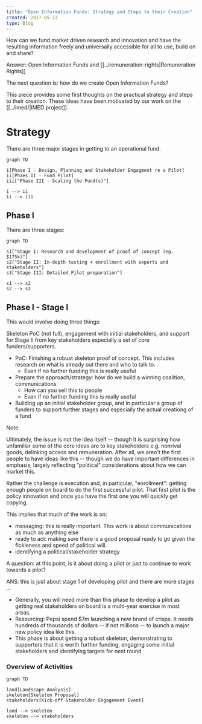 ```yaml
---
title: "Open Information Funds: Strategy and Steps to their Creation"
created: 2017-05-13
type: Blog
---
```


How can we fund market driven research and innovation and have the resulting information freely and universally accessible for all to use, build on and share?

Answer: Open Information Funds and [[../remuneration-rights|Remuneration Rights]]

The next question is: how do we create Open Information Funds?

This piece provides some first thoughts on the practical strategy and steps to their creation. These ideas have been motivated by our work on the [[../imed/|IMED project]].

# Strategy

There are three major stages in getting to an operational fund.

```mermaid
graph TD

i[Phase I - Design, Planning and Stakeholder Engagment re a Pilot]
ii[Phaes II - Fund Pilot]
iii["Phase III - Scaling the Fund(s)"]

i --> ii
ii --> iii
```

## Phase I

There are three stages:

```mermaid
graph TD

s1["Stage I: Research and development of proof of concept (eg. $175k)"]
s2["Stage II: In-depth testing + enrollment with experts and stakeholders"]
s3["Stage III: Detailed Pilot preparation"]

s1 --> s2
s2 --> s3
```

## Phase I - Stage I

This would involve doing three things:

Skeleton PoC (not full), engagement with initial stakeholders, and support for Stage II from key stakeholders especially a set of core funders/supporters.

* PoC: Finishing a robust skeleton proof of concept. This includes research on what is already out there and who to talk to.
  * Even if no further funding this is really useful
* Prepare the approach/strategy: how do we build a winning coalition, communications
  * How can you sell this to people 
  * Even if no further funding this is really useful
* Building up an initial stakeholder group, and in particular a group of funders to support further stages and especially the actual creationg of a fund


> [!note]
> 
> Ultimately, the issue is not the idea itself -- though it is surprising how unfamiliar some of the core ideas are to key stakeholders e.g. nonrival goods, delinking access and remuneration. After all, we aren't the first people to have ideas like this -- though we do have important differences in emphasis, largely reflecting "political" considerations about how we can market this.
> 
> Rather the challenge is execution and, in particular, "enrollment": getting enough people on board to do the first successful pilot. That first pilot is the policy innovation and once you have the first one you will quickly get copying.
> 
> This implies that much of the work is on:
> 
> - messaging: this is really important. This work is about communications as much as anything else
> - ready to act: making sure there is a good proposal ready to go given the fickleness and speed of political will.
> - identifying a political/stakeholder strategy

A question: at this point, is it about doing a pilot or just to continue to work towards a pilot?

ANS: this is just about stage 1 of developing pilot and there are more stages ...

* Generally, you will need more than this phase to develop a pilot as getting real stakeholders on board is a multi-year exercise in most areas.
* Resourcing: Pepsi spend $7m launching a new brand of crisps. It needs hundreds of thousands of dollars -- if not millions -- to launch a major new policy idea like this.
* This phase is about getting a robust skeleton, demonstrating to supporters that it is worth further funding, engaging some initial stakeholders and identifying targets for next round

### Overview of Activities

```mermaid
graph TD

land[Landscape Analysis]
skeleton[Skeleton Proposal]
stakeholders[Kick-off Stakeholder Engagement Event]

land --> skeleton
skeleton --> stakeholders
```
